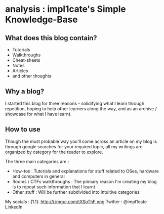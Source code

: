 # analysis : impl1cate's Simple Knowledge-Base

## What does this blog contain?
- Tutorials
- Walkthroughs
- Cheat-sheets
- Notes
- Articles
- and other thoughts

## Why a blog?
I started this blog for three reasons - solidifying what I learn through repetition, hoping to help other learners along the way, and as an archive / showcase for what I have learnt.

## How to use

Though the most probable way you'll come across an article on my blog is through google searches for your required topic, all my writings are organized by category for the reader to explore.

The three main categories are :
- How-tos : Tutorials and explanations for stuff related to OSes, hardware and computers in general
- Rooms / CTFs walkthroughs : The primary reason I'm creating my blog is to repeat such information that I learnt
- Other stuff : Will be further subdivided into intuitive categories

My socials :
[1.1]: http://i.imgur.com/tXSoThF.png Twitter : @impl1cate
LinkedIn
